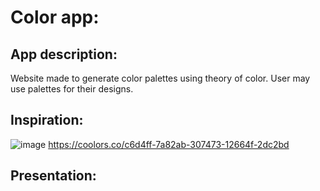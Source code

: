 # Color app:
## App description:
Website made to generate color palettes using theory of color. User may use palettes for their designs.
## Inspiration:
![image](https://user-images.githubusercontent.com/109976941/207610474-f5780a07-082c-415e-8e09-7cdc3f3f6867.png)
https://coolors.co/c6d4ff-7a82ab-307473-12664f-2dc2bd
## Presentation:

